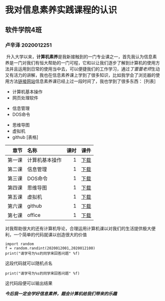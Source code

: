 # 我对信息素养实践课程的认识   
## 软件学院4班  
### 卢辛泽 2020012251  
&nbsp;升入大学以来，**计算机素养**是我新接触到的一门专业课之一，首先我认为信息素养是一门对我们有恒大帮助的一门可程，它和以让我们逐步了解到计算机的使用方法并且运用到日常的使用当中去，可以便捷我们的工作学习，通过*丁蕾蕾老师*生动又有活力的讲解，我也在信息素养课上学到了很多知识，比如我学会了浏览器的使用方法[链接网站](https://home.firefoxchina.cn/)信息素养课已经上过一段时间了，我也学到了很多东西：
[列表]  
- 计算机基本操作
- 网页处理软件
+ 信息管理
+ DOS命令
* 思维导图
* 虚拟机
* github
[表格]

|章节|名称|课时|课件|
|-:|:-|-:|:-|
|第一课|计算机基本操作|1|[下载](https://home.firefoxchina.cn/)|
|第二课|信息管理|1|[下载](https://home.firefoxchina.cn/)|
|第三课|DOS命令|1|[下载](https://home.firefoxchina.cn/)|
|第四课|思维导图|1|[下载](https://home.firefoxchina.cn/)|
|第五课|虚拟机|1|[下载](https://home.firefoxchina.cn/)|
|第六课|github|1|[下载](https://home.firefoxchina.cn/)|
|第七课|office|1|[下载](https://home.firefoxchina.cn/)|

对我帮助很大的还有计算机导论，合理运用计算机课以对我们的生活提供极大便利，一个简单的代码就课以创造很大的价值

```
import random
f = random.randint(2020012001,2020012100)
print("请学号为%s的同学来回答问题" %f)
```
这段代码就可以随机点名
```
print("请学号为%s的同学来回答问题" %f)
```
这代码段便可以输出结果

***今后我一定会学好信息素养，题会计算机给我们带来的乐趣***


